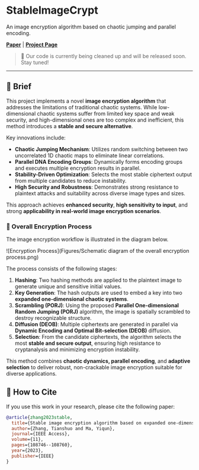 # StableImageCrypt
An image encryption algorithm based on chaotic jumping and parallel encoding.

[**Paper**](https://ieeexplore.ieee.org/stamp/stamp.jsp?tp=&arnumber=10242097) | [**Project Page**](https://github.com/yingtian22/StableImageCrypt)

> 🚧 Our code is currently being cleaned up and will be released soon. Stay tuned!

---

## 📝 Brief

This project implements a novel **image encryption algorithm** that addresses the limitations of traditional chaotic systems. While low-dimensional chaotic systems suffer from limited key space and weak security, and high-dimensional ones are too complex and inefficient, this method introduces a **stable and secure alternative**.

Key innovations include:
- **Chaotic Jumping Mechanism**: Utilizes random switching between two uncorrelated 1D chaotic maps to eliminate linear correlations.
- **Parallel DNA Encoding Groups**: Dynamically forms encoding groups and executes multiple encryption results in parallel.
- **Stability-Driven Optimization**: Selects the most stable ciphertext output from multiple candidates to reduce instability.
- **High Security and Robustness**: Demonstrates strong resistance to plaintext attacks and suitability across diverse image types and sizes.

This approach achieves **enhanced security**, **high sensitivity to input**, and strong **applicability in real-world image encryption scenarios**.

### 🔐 Overall Encryption Process

The image encryption workflow is illustrated in the diagram below.

![Encryption Process](Figures/Schematic diagram of the overall encryption process.png)

The process consists of the following stages:

1. **Hashing**: Two hashing methods are applied to the plaintext image to generate unique and sensitive initial values.
2. **Key Generation**: The hash outputs are used to embed a key into two **expanded one-dimensional chaotic systems**.
3. **Scrambling (PORJ)**: Using the proposed **Parallel One-dimensional Random Jumping (PORJ)** algorithm, the image is spatially scrambled to destroy recognizable structure.
4. **Diffusion (DEOB)**: Multiple ciphertexts are generated in parallel via **Dynamic Encoding and Optimal Bit-selection (DEOB)** diffusion.
5. **Selection**: From the candidate ciphertexts, the algorithm selects the most **stable and secure output**, ensuring high resistance to cryptanalysis and minimizing encryption instability.

This method combines **chaotic dynamics, parallel encoding**, and **adaptive selection** to deliver robust, non-crackable image encryption suitable for diverse applications.


## 📄 How to Cite

If you use this work in your research, please cite the following paper:

```bibtex
@article{zhang2023stable,
  title={Stable image encryption algorithm based on expanded one-dimensional chaotic jumping and parallel encoding operation grouping},
  author={Zhang, Tianshuo and Ma, Yiqun},
  journal={IEEE Access},
  volume={11},
  pages={108746--108760},
  year={2023},
  publisher={IEEE}
}
```

